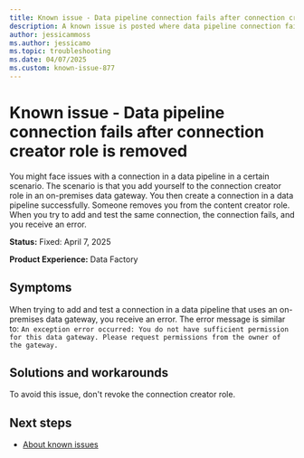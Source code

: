 ```yaml
---
title: Known issue - Data pipeline connection fails after connection creator role is removed
description: A known issue is posted where data pipeline connection fails after connection creator role is removed.
author: jessicammoss
ms.author: jessicamo
ms.topic: troubleshooting  
ms.date: 04/07/2025
ms.custom: known-issue-877
---
```


# Known issue - Data pipeline connection fails after connection creator role is removed

You might face issues with a connection in a data pipeline in a certain scenario. The scenario is that you add yourself to the connection creator role in an on-premises data gateway. You then create a connection in a data pipeline successfully. Someone removes you from the content creator role. When you try to add and test the same connection, the connection fails, and you receive an error.

**Status:** Fixed: April 7, 2025

**Product Experience:** Data Factory

## Symptoms

When trying to add and test a connection in a data pipeline that uses an on-premises data gateway, you receive an error. The error message is similar to: `An exception error occurred: You do not have sufficient permission for this data gateway. Please request permissions from the owner of the gateway.`

## Solutions and workarounds

To avoid this issue, don't revoke the connection creator role.

## Next steps

- [About known issues](https://support.fabric.microsoft.com/known-issues)
